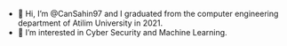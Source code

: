 - 👋 Hi, I’m @CanSahin97 and I graduated from the computer engineering department of Atilim University in 2021. 
- 👀 I’m interested in Cyber Security and Machine Learning.
